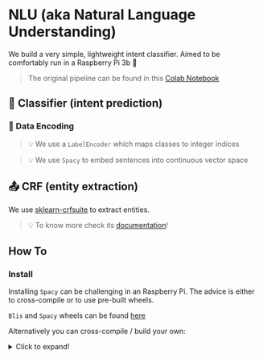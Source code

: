# NLU (aka Natural Language Understanding)

We build a very simple, lightweight intent classifier. Aimed to be comfortably run in
a Raspberry Pi 3b 🍓

> The original pipeline can be found in this
> [Colab Notebook](https://colab.research.google.com/drive/1q6Ei9SRdD8Pdg65Pvp8porRyFlQXD4w6#scrollTo=tqHkCDjuvj3g)


## 📐 Classifier (intent prediction)

### 🧬 Data Encoding

> 💡 We use a `LabelEncoder` which maps classes to integer indices

> 💡 We use `Spacy` to embed sentences into continuous vector space


## 📤 CRF (entity extraction)

We use [sklearn-crfsuite](https://github.com/TeamHG-Memex/sklearn-crfsuite) to extract entities.

> 💡 To know more check its [documentation](https://sklearn-crfsuite.readthedocs.io/en/latest/)!


## How To

### Install


Installing `Spacy` can be challenging in an Raspberry Pi.
The advice is either to cross-compile or to use pre-built wheels.

`Blis` and `Spacy` wheels can be found [here](https://github.com/hoefling/so-59927844)

Alternatively you can cross-compile / build your own:

<details>
  <summary>Click to expand!</summary>


Building the `blis`, `spacy` or `numpy` wheels in the RPI can be a painfully
slow process so to avoid the suffering a possible solution is to cross-compile
using docker `buildx`.

The steps are as follows:

1. Install buildx

  You can use [this script](https://github.com/jmrf/pyvosk-rpi/blob/main/scripts/init_multi-build.sh)

2. Run docker build (**in a work-station, not in the RPI!**):

  ```bash
  docker buildx build --push \
    --platform linux/arm/v7 \
    -t jmrf/simple-nlu-rpi:cp37 \
    -f Dockerfile .
  ```

3. Run the container (**in the RPI**)

    ```bash
    docker run -it --entrypoint /bin/bash jmrf/numpy-rpi:py37-np1.21.6
    ```

    In another terminal:

    ```bash
    docker container ls  # copy the container ID

    # Copy the wheels back to the target system
    docker cp <your-container-ID>:/numpy/dist/numpy-1.21.6-cp37-cp37m-linux_armv7l.whl .
    pip install numpy-1.21.6-cp37-cp37m-linux_armv7l.whl
    ```

</details>
